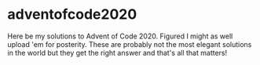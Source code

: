 # adventofcode2020

Here be my solutions to Advent of Code 2020. Figured I might as well upload 'em for posterity. These are probably not the most elegant solutions in the world but they get the right answer and that's all that matters!
